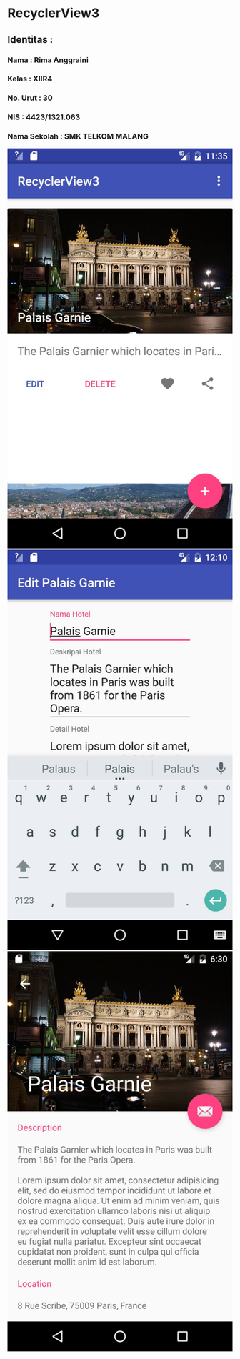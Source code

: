 # RecyclerView3
<h2><b> Identitas : </b></h2>

<h3><b>Nama : Rima Anggraini</b></h3>

<h3><b>Kelas : XIIR4<b></h3>

<h3><b>No. Urut : 30<b></h3>

<h3><b>NIS : 4423/1321.063</b></h3>

<h3><b>Nama Sekolah : SMK TELKOM MALANG</b></h3>

![Screnshoot](1.png)
![Screnshoot](2.png)
![Screnshoot](3.png)
